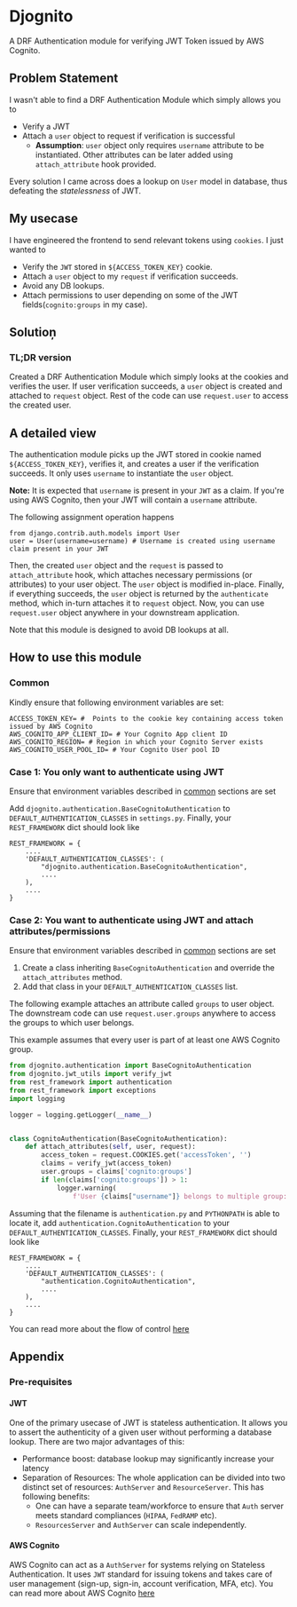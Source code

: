 # Djognito

A DRF Authentication module for verifying JWT Token issued by AWS Cognito.

## Problem Statement

I wasn't able to find a DRF Authentication Module which simply allows you to 
  * Verify a JWT
  * Attach a `user` object to request if verification is successful
    * **Assumption**: `user` object only requires `username` attribute to be instantiated. Other attributes can be later added using `attach_attribute` hook provided.

Every solution I came across does a lookup on `User` model in database, thus defeating the _statelessness_ of JWT.

## My usecase

I have engineered the frontend to send relevant tokens using `cookies`. I just wanted to

*  Verify the  `JWT` stored in `${ACCESS_TOKEN_KEY}` cookie.
*  Attach a `user` object to my `request` if verification succeeds.
*  Avoid any DB lookups.
*  Attach permissions to user depending on some of the JWT fields(`cognito:groups` in my case).


## Solution̦̦

### TL;DR version

Created a DRF Authentication Module which simply looks at the cookies and verifies the user. If user verification succeeds, 
a `user` object is created and attached to `request` object. Rest of the code can use `request.user` to access the created user. 

## A detailed view

The authentication module picks up the JWT stored in cookie named `${ACCESS_TOKEN_KEY}`, verifies it, and creates a user if the verification succeeds. It only uses `username` to instantiate the `user` object. 

**Note:** It is expected that `username` is present in your `JWT` as a claim. If you're using AWS Cognito, then your JWT will contain a `username` attribute.

The following assignment operation happens
```
from django.contrib.auth.models import User
user = User(username=username) # Username is created using username claim present in your JWT
```

Then, the created `user` object and the `request` is passed to `attach_attribute` hook, which attaches necessary permissions (or attributes) to your user object. The `user` object is modified in-place. Finally, if everything succeeds, the `user` object is returned by the `authenticate` method, which in-turn attaches it to `request` object. Now, you can use `request.user` object anywhere in your downstream application.

Note that this module is designed to avoid DB lookups at all. 

## How to use this module

### Common

Kindly ensure that following environment variables are set:

```
ACCESS_TOKEN_KEY= #  Points to the cookie key containing access token issued by AWS Cognito
AWS_COGNITO_APP_CLIENT_ID= # Your Cognito App client ID
AWS_COGNITO_REGION= # Region in which your Cognito Server exists
AWS_COGNITO_USER_POOL_ID= # Your Cognito User pool ID 
```

### Case 1: You only want to authenticate using JWT

Ensure that environment variables described in [common](#common) sections are set

Add  `djognito.authentication.BaseCognitoAuthentication` to `DEFAULT_AUTHENTICATION_CLASSES` in `settings.py`. Finally, your `REST_FRAMEWORK` dict should look like

```
REST_FRAMEWORK = {
    ....
    'DEFAULT_AUTHENTICATION_CLASSES': (
        "djognito.authentication.BaseCognitoAuthentication",
        ....
    ),
    ....
}
```

### Case 2: You want to authenticate using JWT and attach attributes/permissions

Ensure that environment variables described in [common](#common) sections are set

1. Create a class inheriting `BaseCognitoAuthentication` and override the `attach_attributes` method.
2. Add that class in your `DEFAULT_AUTHENTICATION_CLASSES` list.

The following example attaches an attribute called `groups` to user object. The downstream code can use `request.user.groups` anywhere to access the groups to which user belongs.

This example assumes that every user is part of at least one AWS Cognito group.

```python
from djognito.authentication import BaseCognitoAuthentication
from djognito.jwt_utils import verify_jwt
from rest_framework import authentication
from rest_framework import exceptions
import logging

logger = logging.getLogger(__name__)


class CognitoAuthentication(BaseCognitoAuthentication):
    def attach_attributes(self, user, request):
        access_token = request.COOKIES.get('accessToken', '')
        claims = verify_jwt(access_token)
        user.groups = claims['cognito:groups']
        if len(claims['cognito:groups']) > 1:
            logger.warning(
                f'User {claims["username"]} belongs to multiple group: {claims["cognito: groups"]}.')
```

Assuming that the filename is `authentication.py` and `PYTHONPATH` is able to locate it, add `authentication.CognitoAuthentication` to your `DEFAULT_AUTHENTICATION_CLASSES`. Finally, your `REST_FRAMEWORK` dict should look like
```
REST_FRAMEWORK = {
    ....
    'DEFAULT_AUTHENTICATION_CLASSES': (
        "authentication.CognitoAuthentication",
        ....
    ),
    ....
}
```

You can read more about the flow of control [here](#a-detailed-view)

## Appendix

### Pre-requisites

#### JWT

One of the primary usecase of JWT is stateless authentication. It allows you to assert the authenticity of a given user without performing a database lookup. There are two major advantages of this:

* Performance boost: database lookup may significantly increase your latency
* Separation of Resources: The whole application can be divided into two distinct set of resources: `AuthServer` and `ResourceServer`. This has following benefits: 
  * One can have a separate team/workforce to ensure that `Auth` server meets standard compliances (`HIPAA`, `FedRAMP` etc).
  * `ResourcesServer` and `AuthServer` can scale independently.

#### AWS Cognito

AWS Cognito can act as a `AuthServer` for systems relying on Stateless Authentication. It uses `JWT` standard for issuing tokens and takes care of user management (sign-up, sign-in, account verification, MFA, etc). You can read more about AWS Cognito [here](https://aws.amazon.com/cognito/)
